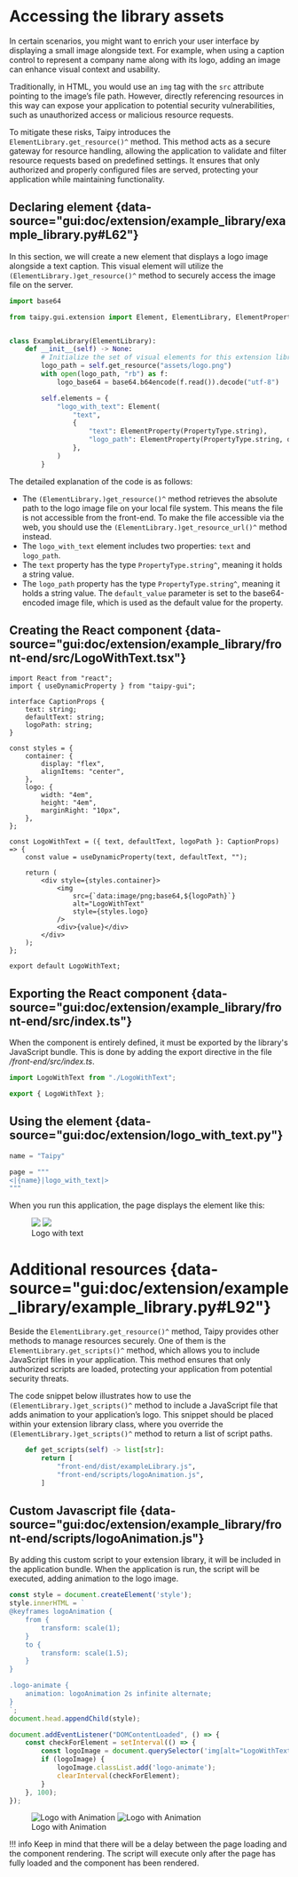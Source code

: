 # Accessing the library assets

In certain scenarios, you might want to enrich your user interface by displaying a small image alongside text.
For example, when using a caption control to represent a company name along with its logo,
adding an image can enhance visual context and usability.

Traditionally, in HTML, you would use an `img` tag with the `src` attribute pointing to the image’s file path.
However, directly referencing resources in this way can expose your application to potential security vulnerabilities,
such as unauthorized access or malicious resource requests.

To mitigate these risks, Taipy introduces the `ElementLibrary.get_resource()^` method.
This method acts as a secure gateway for resource handling,
allowing the application to validate and filter resource requests based on predefined settings.
It ensures that only authorized and properly configured files are served, protecting your application while maintaining
functionality.

## Declaring element {data-source="gui:doc/extension/example_library/example_library.py#L62"}

In this section, we will create a new element that displays a logo image alongside a text caption. This visual element
will utilize the `(ElementLibrary.)get_resource()^` method to securely access the image file on the server.

```python title="example_library.py"
import base64

from taipy.gui.extension import Element, ElementLibrary, ElementProperty, PropertyType


class ExampleLibrary(ElementLibrary):
    def __init__(self) -> None:
        # Initialize the set of visual elements for this extension library
        logo_path = self.get_resource("assets/logo.png")
        with open(logo_path, "rb") as f:
            logo_base64 = base64.b64encode(f.read()).decode("utf-8")

        self.elements = {
            "logo_with_text": Element(
                "text",
                {
                    "text": ElementProperty(PropertyType.string),
                    "logo_path": ElementProperty(PropertyType.string, default_value=logo_base64),
                },
            )
        }
```

The detailed explanation of the code is as follows:

- The `(ElementLibrary.)get_resource()^`
method retrieves the absolute path to the logo image file on your local file system.
This means the file is not accessible from the front-end.
To make the file accessible via the web, you should use the `(ElementLibrary.)get_resource_url()^` method instead.
- The `logo_with_text` element includes two properties: `text` and `logo_path`.
- The `text` property has the type `PropertyType.string^`, meaning it holds a string value.
- The `logo_path` property has the type `PropertyType.string^`, meaning it holds a string value.
  The `default_value` parameter is set to the base64-encoded image file, which is used as the default value for the property.

## Creating the React component {data-source="gui:doc/extension/example_library/front-end/src/LogoWithText.tsx"}
```tsx title="LogoWithText.tsx"
import React from "react";
import { useDynamicProperty } from "taipy-gui";

interface CaptionProps {
    text: string;
    defaultText: string;
    logoPath: string;
}

const styles = {
    container: {
        display: "flex",
        alignItems: "center",
    },
    logo: {
        width: "4em",
        height: "4em",
        marginRight: "10px",
    },
};

const LogoWithText = ({ text, defaultText, logoPath }: CaptionProps) => {
    const value = useDynamicProperty(text, defaultText, "");

    return (
        <div style={styles.container}>
            <img
                src={`data:image/png;base64,${logoPath}`}
                alt="LogoWithText"
                style={styles.logo}
            />
            <div>{value}</div>
        </div>
    );
};

export default LogoWithText;
```

## Exporting the React component {data-source="gui:doc/extension/example_library/front-end/src/index.ts"}

When the component is entirely defined, it must be exported by the library's JavaScript bundle.
This is done by adding the export directive in the file *<project dir>/<package dir>front-end/src/index.ts*.

```ts title="index.ts"
import LogoWithText from "./LogoWithText";

export { LogoWithText };
```

## Using the element {data-source="gui:doc/extension/logo_with_text.py"}

```python title="logo_with_text.py"
name = "Taipy"

page = """
<|{name}|logo_with_text|>
"""
```

When you run this application, the page displays the element like this:
<figure>
    <img src="../logo_with_text-d.png" class="visible-dark"/>
    <img src="../logo_with_text-l.png" class="visible-light"/>
    <figcaption>Logo with text</figcaption>
</figure>

# Additional resources {data-source="gui:doc/extension/example_library/example_library.py#L92"}

Beside the `ElementLibrary.get_resource()^` method, Taipy provides other methods to manage resources securely.
One of them is the `ElementLibrary.get_scripts()^` method, which allows you to include JavaScript files in your application.
This method ensures that only authorized scripts are loaded, protecting your application from potential security threats.

The code snippet below illustrates how to use the `(ElementLibrary.)get_scripts()^` method to include a JavaScript file that adds animation to your application’s logo.
This snippet should be placed within your extension library class, where you override the `(ElementLibrary.)get_scripts()^` method to return a list of script paths.

```python title="example_library.py"
    def get_scripts(self) -> list[str]:
        return [
            "front-end/dist/exampleLibrary.js",
            "front-end/scripts/logoAnimation.js",
        ]
```

## Custom Javascript file {data-source="gui:doc/extension/example_library/front-end/scripts/logoAnimation.js"}

By adding this custom script to your extension library, it will be included in the application bundle.
When the application is run, the script will be executed, adding animation to the logo image.

```js title="logoAnimation.js"
const style = document.createElement('style');
style.innerHTML = `
@keyframes logoAnimation {
    from {
        transform: scale(1);
    }
    to {
        transform: scale(1.5);
    }
}

.logo-animate {
    animation: logoAnimation 2s infinite alternate;
}
`;
document.head.appendChild(style);

document.addEventListener("DOMContentLoaded", () => {
    const checkForElement = setInterval(() => {
        const logoImage = document.querySelector('img[alt="LogoWithText"]');
        if (logoImage) {
            logoImage.classList.add('logo-animate');
            clearInterval(checkForElement);
        }
    }, 100);
});
```

<figure>
    <img src="../animation_logo_with_text-l.gif" class="visible-light" alt="Logo with Animation">
    <img src="../animation_logo_with_text-d.gif" class="visible-dark" alt="Logo with Animation">
    <figcaption>Logo with Animation</figcaption>
</figure>

!!! info
    Keep in mind that there will be a delay between the page loading and the component rendering.
    The script will execute only after the page has fully loaded and the component has been rendered.


